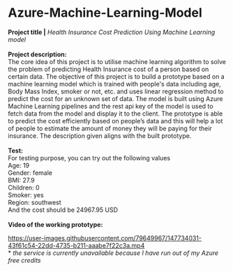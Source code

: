 # Azure-Machine-Learning-Model
**Project title |** *Health Insurance Cost Prediction Using Machine Learning model*<br><br>
**Project description:**<br>
The core idea of this project is to utilise machine learning algorithm to solve the problem of predicting Health Insurance cost of a person based on certain data. The objective of this project is to build a prototype based on a machine learning model which is trained with people's data including age, Body Mass Index, smoker or not, etc. and uses linear regression method to predict the cost for an unknown set of data. The model is built using Azure Machine Learning pipelines and the rest api key of the model is used to fetch data from the model and display it to the client. The prototype is able to predict the cost efficiently based on people’s data and this will help a lot of people to estimate the amount of money they will be paying for their insurance. The description given aligns with the built prototype.<br><br>
**Test:**<br>
For testing purpose, you can try out the following values<br>
Age: 19<br>
Gender: female<br>
BMI: 27.9<br>
Children: 0<br>
Smoker: yes<br>
Region: southwest<br>
And the cost should be 24967.95 USD<br><br>
**Video of the working prototype:**



https://user-images.githubusercontent.com/79649967/147734031-43f61c54-22dd-4735-b211-aaabe7f22c3a.mp4
<br>* *the service is currently unavailable because I have run out of my Azure free credits*
